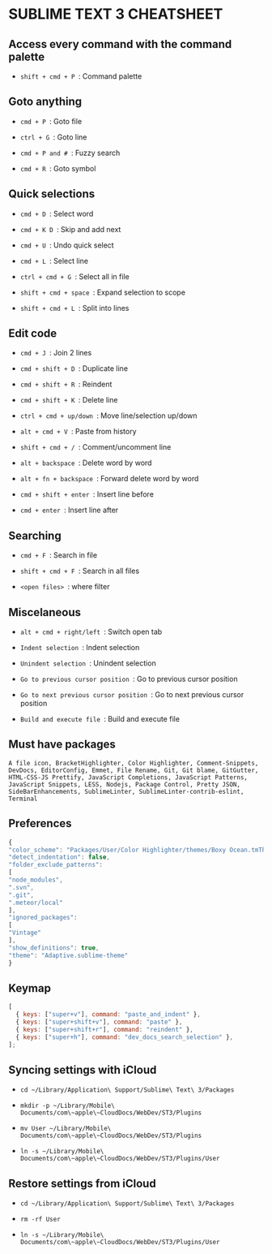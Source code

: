 # SUBLIME TEXT 3 CHEATSHEET

## Access every command with the command palette

- `shift + cmd + P `: Command palette

## Goto anything

- `cmd + P `: Goto file

- `ctrl + G `: Goto line

- `cmd + P and # `: Fuzzy search

- `cmd + R `: Goto symbol

## Quick selections

- `cmd + D `: Select word

- `cmd + K D `: Skip and add next

- `cmd + U `: Undo quick select

- `cmd + L `: Select line

- `ctrl + cmd + G `: Select all in file

- `shift + cmd + space `: Expand selection to scope

- `shift + cmd + L `: Split into lines

## Edit code

- `cmd + J `: Join 2 lines

- `cmd + shift + D `: Duplicate line

- `cmd + shift + R `: Reindent

- `cmd + shift + K `: Delete line

- `ctrl + cmd + up/down `: Move line/selection up/down

- `alt + cmd + V `: Paste from history

- `shift + cmd + / `: Comment/uncomment line

- `alt + backspace `: Delete word by word

- `alt + fn + backspace `: Forward delete word by word

- `cmd + shift + enter `: Insert line before

- `cmd + enter `: Insert line after

## Searching

- `cmd + F `: Search in file

- `shift + cmd + F `: Search in all files

- `<open files> `: where filter

## Miscelaneous

- `alt + cmd + right/left `: Switch open tab

- `Indent selection `: Indent selection

- `Unindent selection `: Unindent selection

- `Go to previous cursor position `: Go to previous cursor position

- `Go to next previous cursor position `: Go to next previous cursor position

- `Build and execute file `: Build and execute file

## Must have packages

`A file icon, BracketHighlighter, Color Highlighter, Comment-Snippets, DevDocs, EditorConfig, Emmet, File Rename, Git, Git blame, GitGutter, HTML-CSS-JS Prettify, JavaScript Completions, JavaScript Patterns, JavaScript Snippets, LESS, Nodejs, Package Control, Pretty JSON, SideBarEnhancements, SublimeLinter, SublimeLinter-contrib-eslint, Terminal`

## Preferences

```javascript
{
"color_scheme": "Packages/User/Color Highlighter/themes/Boxy Ocean.tmTheme",
"detect_indentation": false,
"folder_exclude_patterns":
[
"node_modules",
".svn",
".git",
".meteor/local"
],
"ignored_packages":
[
"Vintage"
],
"show_definitions": true,
"theme": "Adaptive.sublime-theme"
}
```

## Keymap

```javascript
[
  { keys: ["super+v"], command: "paste_and_indent" },
  { keys: ["super+shift+v"], command: "paste" },
  { keys: ["super+shift+r"], command: "reindent" },
  { keys: ["super+h"], command: "dev_docs_search_selection" },
];
```

## Syncing settings with iCloud

- `cd ~/Library/Application\ Support/Sublime\ Text\ 3/Packages`

- `mkdir -p ~/Library/Mobile\ Documents/com\~apple\~CloudDocs/WebDev/ST3/Plugins`

- `mv User ~/Library/Mobile\ Documents/com\~apple\~CloudDocs/WebDev/ST3/Plugins`

- `ln -s ~/Library/Mobile\ Documents/com\~apple\~CloudDocs/WebDev/ST3/Plugins/User`

## Restore settings from iCloud

- `cd ~/Library/Application\ Support/Sublime\ Text\ 3/Packages`

- `rm -rf User`

- `ln -s ~/Library/Mobile\ Documents/com\~apple\~CloudDocs/WebDev/ST3/Plugins/User`
